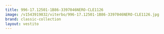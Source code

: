 ```yaml
---
title: 996-17.12501-1B86-3397046NERO-CLE1126
image: /v1543919832/viterbo/996-17.12501-1B86-3397046NERO-CLE1126.jpg
brand: classic-collection
layout: vestito
---
```

